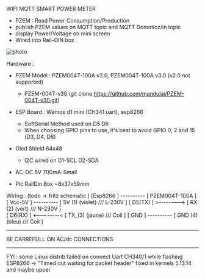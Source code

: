 WIFI MQTT SMART POWER METER
 * PZEM : Read Power Consumption/Production
 * publish PZEM values on MQTT topic and MQTT Domoticz/in topic
 * display Power/Voltage on mini screen
 * Wired into Rail-DIN box

![photo](https://user-images.githubusercontent.com/53934994/136688865-a3b4bae1-0c27-487a-a898-0a9e817c8b39.png)


Hardware :

* PZEM Model : PZEM004T-100A v2.0, PZEM004T-100A v3.0   (v2.0 not supported)
   - PZEM-004T-v30         (git clone https://github.com/mandulaj/PZEM-004T-v30.git)

* ESP Board : Wemos d1 mini (CH341 uart), esp8266
   - SoftSerial Method used on D5 D6 
   - When choosing GPIO pins to use, it's best to avoid GPIO 0, 2 and 15 (D3, D4, D8)

* Oled Shield 64x48 
   - I2C wired on D1-SCL D2-SDA

* AC-DC 5V 700mA-Small

* Plc RailDin Box ~8x37x59mm


Wiring :  (todo -> fritz schematic )
        [Esp8266 ] ---------- [ PZEM004T-100A                       ]         
        [ Vcc-5V ] ---------- [ 5V (1)  (violet)   ///      L-230V  ]
        [ D5(TX) ] >--------> [ RX (2)  (vert)     ///      N-230V  ]       
        [ D6(RX) ] <--------< [ TX_(3)  (jaune)    ///        Coil  ]
        [ GND    ] ---------- [ GND (4) (bleu)     ///        Coil  ]

***
BE CARREFULL 
ON AC/dc CONNECTIONS
***

FYI : 
some Linux distrib failed on connect Uart CH340/1 while flashing ESP8266
     -> "Timed out waiting for packet header"
fixed in kernels 5.13.14 and maybe upper
